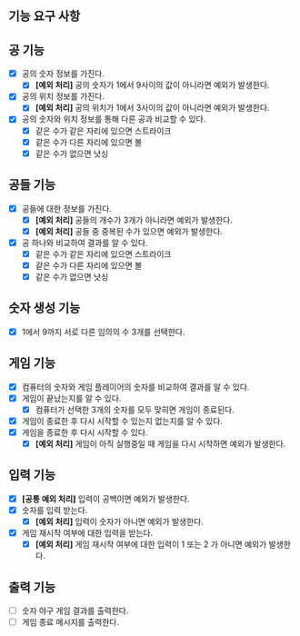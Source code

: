## 기능 요구 사항

## 공 기능
- [x] 공의 숫자 정보를 가진다.
    - [x] **[예외 처리]** 공의 숫자가 1에서 9사이의 값이 아니라면 예외가 발생한다.
- [x] 공의 위치 정보를 가진다.
    - [x] **[예외 처리]** 공의 위치가 1에서 3사이의 값이 아니라면 예외가 발생한다.
- [x] 공의 숫자와 위치 정보를 통해 다른 공과 비교할 수 있다.
    - [x] 같은 수가 같은 자리에 있으면 스트라이크
    - [x] 같은 수가 다른 자리에 있으면 볼
    - [x] 같은 수가 없으면 낫싱
  
## 공들 기능
- [x] 공들에 대한 정보를 가진다.
    - [x] **[예외 처리]** 공들의 개수가 3개가 아니라면 예외가 발생한다.
    - [x] **[예외 처리]** 공들 중 중복된 수가 있으면 예외가 발생한다.
- [x] 공 하나와 비교하여 결과를 알 수 있다.
    - [x] 같은 수가 같은 자리에 있으면 스트라이크
    - [x] 같은 수가 다른 자리에 있으면 볼
    - [x] 같은 수가 없으면 낫싱

## 숫자 생성 기능
- [x] 1에서 9까지 서로 다른 임의의 수 3개를 선택한다.

## 게임 기능
- [x] 컴퓨터의 숫자와 게임 플레이어의 숫자를 비교하여 결과를 알 수 있다.
- [x] 게임이 끝났는지를 알 수 있다.
    - [x] 컴퓨터가 선택한 3개의 숫자를 모두 맞히면 게임이 종료된다.
- [x] 게임이 종료한 후 다시 시작할 수 있는지 없는지를 알 수 있다.
- [x] 게임을 종료한 후 다시 시작할 수 있다.
    - [x] **[예외 처리]** 게임이 아직 실행중일 때 게임을 다시 시작하면 예외가 발생한다.

## 입력 기능
- [x] **[공통 예외 처리]** 입력이 공백이면 예외가 발생한다.
- [x] 숫자를 입력 받는다.
    - [x] **[예외 처리]** 입력이 숫자가 아니면 예외가 발생한다.
- [x] 게임 재시작 여부에 대한 입력을 받는다.
    - [x] **[예외 처리]** 게임 재시작 여부에 대한 입력이 1 또는 2 가 아니면 예외가 발생한다.

## 출력 기능
- [ ] 숫자 야구 게임 결과를 출력한다.
- [ ] 게임 종료 메시지를 출력한다.